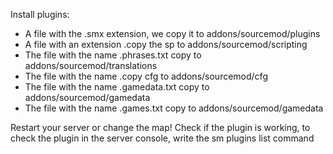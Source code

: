 Install plugins:
- A file with the .smx extension, we copy it to addons/sourcemod/plugins
- A file with an extension .copy the sp to addons/sourcemod/scripting
- The file with the name .phrases.txt copy to addons/sourcemod/translations
- The file with the name .copy cfg to addons/sourcemod/cfg
- The file with the name .gamedata.txt copy to addons/sourcemod/gamedata
- The file with the name .games.txt copy to addons/sourcemod/gamedata
  
Restart your server or change the map! Check if the plugin is working, to check the plugin in the server console, write the sm plugins list command
